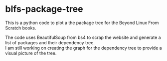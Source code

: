 # blfs-package-tree
This is a python code to plot a the package tree for the Beyond Linux From Scratch books.

The code uses BeautifulSoup from bs4 to scrap the website and generate a list of packages and their dependency tree.  
I am still working on creating the graph for the dependency tree to provide a visual picture of the tree.
